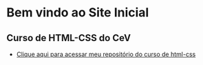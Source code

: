 # Bem vindo ao Site Inicial

## Curso de HTML-CSS do CeV

- <a href="https://github.com/alunogmfs2/html-css" target="_blank">Clique aqui para acessar meu repositório do curso de html-css</a>
